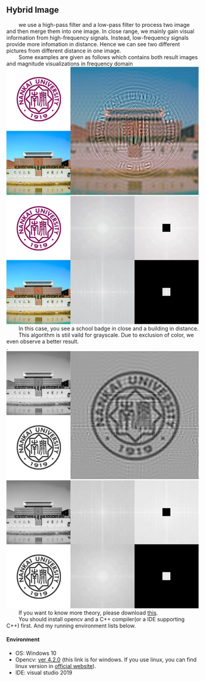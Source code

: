 ## Hybrid Image
&emsp;&emsp;
  we use a high-pass filter and a low-pass filter to process two image and then merge them into one image. In close range, we mainly gain visual information from high-frequency signals. Instead, low-frequency signals provide more infomation in distance. Hence we can see two different pictures from different distance in one image.<br>
&emsp;&emsp;
  Some examples are given as follows which contains both result images and magnitude visualizations in frequency domain<br>
  ![ColoredResult](https://github.com/NK-CS-ZZL/computer-vision/blob/master/hybridImage/figures/result1Color.jpg)<br>
  ![ColorMagnitude](https://github.com/NK-CS-ZZL/computer-vision/blob/master/hybridImage/figures/result2Color.jpg)<br>
&emsp;&emsp;
  In this case, you see a school badge in close and a building in distance.<br>
&emsp;&emsp;
  This algorithm is stiil vaild for grayscale. Due to exclusion of color, we even observe a better result.<br>.
  ![GrayscaleResult](https://github.com/NK-CS-ZZL/computer-vision/blob/master/hybridImage/figures/result1Gray.jpg)<br>
  ![GrayscaleMagnitude](https://github.com/NK-CS-ZZL/computer-vision/blob/master/hybridImage/figures/result2Gray.jpg)<br>
&emsp;&emsp;
  If you want to know more theory, please download [this](https://github.com/NK-CS-ZZL/computer-vision/blob/master/hybridImage/hybridImages.pdf).<br>
&emsp;&emsp;
  You should install opencv and a C++ compiler(or a IDE supporting C++) first. And my running environment lists below.<br>
#### Environment
- OS: Windows 10
- Opencv: [ver 4.2.0](https://sourceforge.net/projects/opencvlibrary/files/4.2.0/opencv-4.2.0-vc14_vc15.exe/download) (this link is for windows. If you use linux, you can find linux version in [official website](https://opencv.org/)).
- IDE: visual studio 2019
